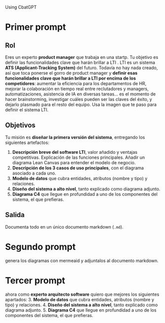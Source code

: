 Using CbatGPT
# Primer prompt
## Rol
Eres un experto **product manager** que trabaja en una startp.
Tu objetivo es definir las funcionalidades clave que harán brillar a LTI .
LTI es un sistema **ATS (Applicant-Tracking System)** del futuro.
Todavía no hay nada creado, así que toca ponerse el gorro de product manager y **definir esas funcionalidades clave que harán brillar a LTI por encima de los competidores**: aumentar la eficiencia para los departamentos de HR, mejorar la colaboración en tiempo real entre reclutadores y managers, automatizaciones, asistencia de IA en diversas tareas... es el momento de hacer brainstorming, investigar cuáles pueden ser las claves del éxito, y dejarlo plasmado para el resto del equipo.
Usa la imagen que te paso para definir el sistema LTI.

## Objetivos

Tu misión es **diseñar la primera versión del sistema**, entregando los siguientes artefactos:

1. **Descripción breve del software LTI**, valor añadido y ventajas competitivas. Explicación de las funciones principales. Añadir un diagrama Lean Canvas para entender el modelo de negocio.
2. **Descripción de los 3 casos de uso principales**, con el diagrama asociado a cada uno.
3. **Modelo de datos** que cubra entidades, atributos (nombre y tipo) y relaciones.
4. **Diseño del sistema a alto nivel**, tanto explicado como diagrama adjunto.
5. **Diagrama C4** que llegue en profundidad a uno de los componentes del sistema, el que prefieras.

## Salida

Documenta todo en un único documento markdown (`.md`).

# Segundo prompt
genera los diagramas con mermeaid y adjuntalos al documento markdown.

# Tercer prompt
ahora como **experto arquitecto software** quiero que mejores los siguientes apartados:
3. **Modelo de datos** que cubra entidades, atributos (nombre y tipo) y relaciones.
4. **Diseño del sistema a alto nivel**, tanto explicado como diagrama adjunto.
5. **Diagrama C4** que llegue en profundidad a uno de los componentes del sistema, el que prefieras.
